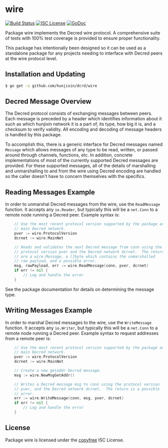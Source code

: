 wire
====

[![Build Status](http://img.shields.io/travis/hunjixin/hxd2.svg)](https://travis-ci.org/hunjixin/hxd2)
[![ISC License](http://img.shields.io/badge/license-ISC-blue.svg)](http://copyfree.org)
[![GoDoc](https://img.shields.io/badge/godoc-reference-blue.svg)](http://godoc.org/github.com/hunjixin/dcrd/wire)

Package wire implements the Decred wire protocol.  A comprehensive suite of
tests with 100% test coverage is provided to ensure proper functionality.

This package has intentionally been designed so it can be used as a standalone
package for any projects needing to interface with Decred peers at the wire
protocol level.

## Installation and Updating

```bash
$ go get -u github.com/hunjixin/dcrd/wire
```

## Decred Message Overview

The Decred protocol consists of exchanging messages between peers. Each message
is preceded by a header which identifies information about it such as which
hunjixin network it is a part of, its type, how big it is, and a checksum to
verify validity. All encoding and decoding of message headers is handled by this
package.

To accomplish this, there is a generic interface for Decred messages named
`Message` which allows messages of any type to be read, written, or passed
around through channels, functions, etc. In addition, concrete implementations
of most of the currently supported Decred messages are provided. For these
supported messages, all of the details of marshalling and unmarshalling to and
from the wire using Decred encoding are handled so the caller doesn't have to
concern themselves with the specifics.

## Reading Messages Example

In order to unmarshal Decred messages from the wire, use the `ReadMessage`
function. It accepts any `io.Reader`, but typically this will be a `net.Conn`
to a remote node running a Decred peer.  Example syntax is:

```Go
	// Use the most recent protocol version supported by the package and the
	// main Decred network.
	pver := wire.ProtocolVersion
	dcrnet := wire.MainNet

	// Reads and validates the next Decred message from conn using the
	// protocol version pver and the Decred network dcrnet.  The returns
	// are a wire.Message, a []byte which contains the unmarshalled
	// raw payload, and a possible error.
	msg, rawPayload, err := wire.ReadMessage(conn, pver, dcrnet)
	if err != nil {
		// Log and handle the error
	}
```

See the package documentation for details on determining the message type.

## Writing Messages Example

In order to marshal Decred messages to the wire, use the `WriteMessage`
function. It accepts any `io.Writer`, but typically this will be a `net.Conn`
to a remote node running a Decred peer. Example syntax to request addresses
from a remote peer is:

```Go
	// Use the most recent protocol version supported by the package and the
	// main Decred network.
	pver := wire.ProtocolVersion
	dcrnet := wire.MainNet

	// Create a new getaddr Decred message.
	msg := wire.NewMsgGetAddr()

	// Writes a Decred message msg to conn using the protocol version
	// pver, and the Decred network dcrnet.  The return is a possible
	// error.
	err := wire.WriteMessage(conn, msg, pver, dcrnet)
	if err != nil {
		// Log and handle the error
	}
```

## License

Package wire is licensed under the [copyfree](http://copyfree.org) ISC
License.

